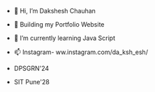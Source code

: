 - 👋 Hi, I’m Dakshesh Chauhan
- 👀 Building my Portfolio Website
- 🌱 I’m currently learning Java Script
- 📫 Instagram- ww.instagram.com/da_ksh_esh/

- DPSGRN'24
- SIT Pune'28

<!---
da-ksh-esh/da-ksh-esh is a ✨ special ✨ repository because its `README.md` (this file) appears on your GitHub profile.
You can click the Preview link to take a look at your changes.
--->
